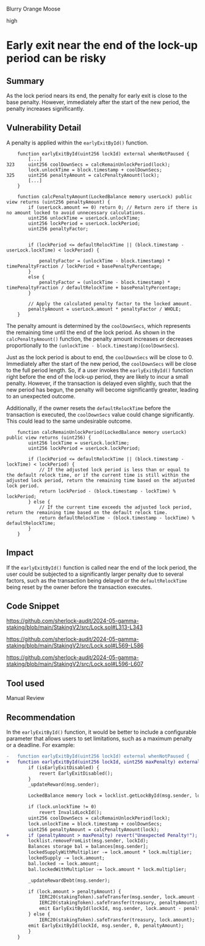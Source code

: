 Blurry Orange Moose

high

# Early exit near the end of the lock-up period can be risky

## Summary

As the lock period nears its end, the penalty for early exit is close to the base penalty. However, immediately after the start of the new period, the penalty increases significantly.

## Vulnerability Detail

A penalty is applied within the `earlyExitById()` function.

```solidity
    function earlyExitById(uint256 lockId) external whenNotPaused {
        [...]
323     uint256 coolDownSecs = calcRemainUnlockPeriod(lock);
        lock.unlockTime = block.timestamp + coolDownSecs;
325     uint256 penaltyAmount = calcPenaltyAmount(lock);
        [...]
    }
```

```solidity
    function calcPenaltyAmount(LockedBalance memory userLock) public view returns (uint256 penaltyAmount) {
        if (userLock.amount == 0) return 0; // Return zero if there is no amount locked to avoid unnecessary calculations.
        uint256 unlockTime = userLock.unlockTime;
        uint256 lockPeriod = userLock.lockPeriod;
        uint256 penaltyFactor;


        if (lockPeriod <= defaultRelockTime || (block.timestamp - userLock.lockTime) < lockPeriod) {

            penaltyFactor = (unlockTime - block.timestamp) * timePenaltyFraction / lockPeriod + basePenaltyPercentage;
        }
        else {
            penaltyFactor = (unlockTime - block.timestamp) * timePenaltyFraction / defaultRelockTime + basePenaltyPercentage;
        }

        // Apply the calculated penalty factor to the locked amount.
        penaltyAmount = userLock.amount * penaltyFactor / WHOLE;
    }
```

The penalty amount is determined by the `coolDownSecs`, which represents the remaining time until the end of the lock period. As shown in the `calcPenaltyAmount()` function, the penalty amount increases or decreases proportionally to the `(unlockTime - block.timestamp)`(`coolDownSecs`).

Just as the lock period is about to end, the `coolDownSecs` will be close to 0. Immediately after the start of the new period, the `coolDownSecs` will be close to the full period length. So, if a user invokes the `earlyExitById()` function right before the end of the lock-up period, they are likely to incur a small penalty. However, if the transaction is delayed even slightly, such that the new period has begun, the penalty will become significantly greater, leading to an unexpected outcome.

Additionally, if the owner resets the `defaultRelockTime` before the transaction is executed, the `coolDownSecs` value could change significantly. This could lead to the same undesirable outcome.

```solidity
    function calcRemainUnlockPeriod(LockedBalance memory userLock) public view returns (uint256) {
        uint256 lockTime = userLock.lockTime;
        uint256 lockPeriod = userLock.lockPeriod;
        
        if (lockPeriod <= defaultRelockTime || (block.timestamp - lockTime) < lockPeriod) {
            // If the adjusted lock period is less than or equal to the default relock time, or if the current time is still within the adjusted lock period, return the remaining time based on the adjusted lock period.
            return lockPeriod - (block.timestamp - lockTime) % lockPeriod;
        } else {
            // If the current time exceeds the adjusted lock period, return the remaining time based on the default relock time.
            return defaultRelockTime - (block.timestamp - lockTime) % defaultRelockTime;
        }
    }
```

## Impact

If the `earlyExitById()` function is called near the end of the lock period, the user could be subjected to a significantly larger penalty due to several factors, such as the transaction being delayed or the `defaultRelockTime` being reset by the owner before the transaction executes.

## Code Snippet

https://github.com/sherlock-audit/2024-05-gamma-staking/blob/main/StakingV2/src/Lock.sol#L313-L343

https://github.com/sherlock-audit/2024-05-gamma-staking/blob/main/StakingV2/src/Lock.sol#L569-L586

https://github.com/sherlock-audit/2024-05-gamma-staking/blob/main/StakingV2/src/Lock.sol#L596-L607

## Tool used

Manual Review

## Recommendation

In the `earlyExitById()` function, it would be better to include a configurable parameter that allows users to set limitations, such as a maximum penalty or a deadline. For example:

```diff
-   function earlyExitById(uint256 lockId) external whenNotPaused {
+   function earlyExitById(uint256 lockId, uint256 maxPenalty) external whenNotPaused {
        if (isEarlyExitDisabled) {
            revert EarlyExitDisabled();
        }
        _updateReward(msg.sender);

        LockedBalance memory lock = locklist.getLockById(msg.sender, lockId);

        if (lock.unlockTime != 0)
            revert InvalidLockId();
        uint256 coolDownSecs = calcRemainUnlockPeriod(lock);
        lock.unlockTime = block.timestamp + coolDownSecs;
        uint256 penaltyAmount = calcPenaltyAmount(lock);
+       if (penaltyAmount > maxPenalty) revert("Unexpected Penalty!");
        locklist.removeFromList(msg.sender, lockId);
        Balances storage bal = balances[msg.sender];
        lockedSupplyWithMultiplier -= lock.amount * lock.multiplier;
        lockedSupply -= lock.amount;
        bal.locked -= lock.amount;
        bal.lockedWithMultiplier -= lock.amount * lock.multiplier;

        _updateRewardDebt(msg.sender);

        if (lock.amount > penaltyAmount) {
            IERC20(stakingToken).safeTransfer(msg.sender, lock.amount - penaltyAmount);
            IERC20(stakingToken).safeTransfer(treasury, penaltyAmount);
            emit EarlyExitById(lockId, msg.sender, lock.amount - penaltyAmount, penaltyAmount);
        } else {
            IERC20(stakingToken).safeTransfer(treasury, lock.amount);
        emit EarlyExitById(lockId, msg.sender, 0, penaltyAmount);
        }
    }
```